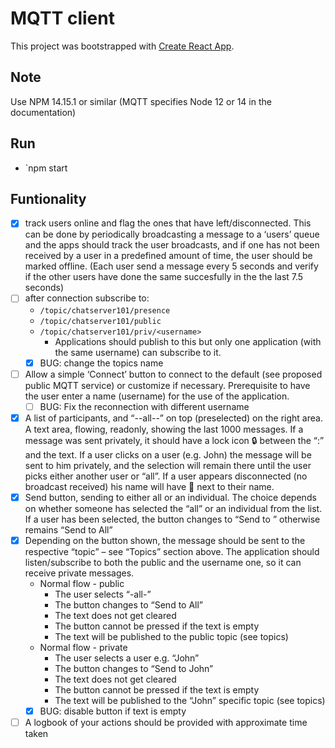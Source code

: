 # MQTT client

This project was bootstrapped with [Create React App](https://github.com/facebook/create-react-app).

## Note

Use NPM 14.15.1 or similar (MQTT specifies Node 12 or 14 in the documentation)

## Run

- `npm start

## Funtionality

- [x] track users online and flag the ones that have left/disconnected. This can be done by periodically broadcasting a message to a ‘users’ queue and the apps should track the user broadcasts, and if one has not been received by a user in a predefined amount of time, the user should be marked offline. (Each user send a message every 5 seconds and verify if the other users have done the same succesfully in the the last 7.5 seconds)
- [ ] after connection subscribe to:
  - `/topic/chatserver101/presence`
  - `/topic/chatserver101/public`
  - `/topic/chatserver101/priv/<username>`
    - Applications should publish to this but only one application (with the same username) can subscribe to it.
  - [x] BUG: change the topics name
- [ ] Allow a simple ‘Connect’ button to connect to the default (see proposed public MQTT service) or customize if necessary. Prerequisite to have the user enter a name (username) for the use of the application.
  - [ ] BUG:  Fix the reconnection with different username
- [x] A list of participants, and “--all--” on top (preselected) on the right area.
A text area, flowing, readonly, showing the last 1000 messages.
If a message was sent privately, it should have a lock icon 🔒 between the “:” and the text. If a user clicks on a user (e.g. John) the message will be sent to him privately, and the selection will remain there until the user picks either another user or “all”.
If a user appears disconnected (no broadcast received) his name will have 🚫 next to their name.
- [x] Send button, sending to either all or an individual. The choice depends on whether someone has selected the “all” or an individual from the list.
If a user has been selected, the button changes to “Send to <username>” otherwise remains “Send to All”
- [x] Depending on the button shown, the message should be sent to the respective “topic” – see “Topics” section above. The application should listen/subscribe to both the public and the username one, so it can receive private messages.
  - Normal flow - public
    - The user selects “-all-”
    - The button changes to “Send to All”
    - The text does not get cleared
    - The button cannot be pressed if the text is empty
    - The text will be published to the public topic (see topics)
  - Normal flow - private
    - The user selects a user e.g. “John”
    - The button changes to “Send to John”
    - The text does not get cleared
    - The button cannot be pressed if the text is empty
    - The text will be published to the “John” specific topic (see topics)
  - [x] BUG: disable button if text is empty
- [ ] A logbook of your actions should be provided with approximate time taken
